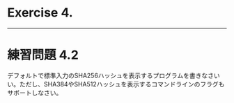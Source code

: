 # Exercise 4.

---
# 練習問題 4.2
デフォルトで標準入力のSHA256ハッシュを表示するプログラムを書きなさいい。ただし、SHA384やSHA512ハッシュを表示するコマンドラインのフラグもサポートしなさい。
